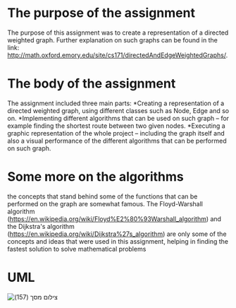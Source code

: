 # The purpose of the assignment
The purpose of this assignment was to create a representation of a directed weighted graph.
Further explanation on such graphs can be found in the link: http://math.oxford.emory.edu/site/cs171/directedAndEdgeWeightedGraphs/.

# The body of the assignment
The assignment included three main parts:
*Creating a representation of a directed weighted graph, using different classes such as Node, Edge and so on.
*Implementing different algorithms that can be used on such graph – for example finding the shortest route between two given nodes.
*Executing a graphic representation of the whole project – including the graph itself and also a visual performance of the different algorithms that can be performed on such graph. 

# Some more on the algorithms
the concepts that stand behind some of the functions that can be performed on the graph are somewhat famous. The Floyd-Warshall algorithm (https://en.wikipedia.org/wiki/Floyd%E2%80%93Warshall_algorithm) and the Dijkstra's algorithm (https://en.wikipedia.org/wiki/Dijkstra%27s_algorithm) are only some of the concepts and ideas that were used in this assignment, helping in finding the fastest solution to solve mathematical problems


# UML
![‏‏צילום מסך (157)](https://user-images.githubusercontent.com/93595654/145856681-6fb7afdc-13d4-4bff-bc2c-4609825f9d8e.png)
